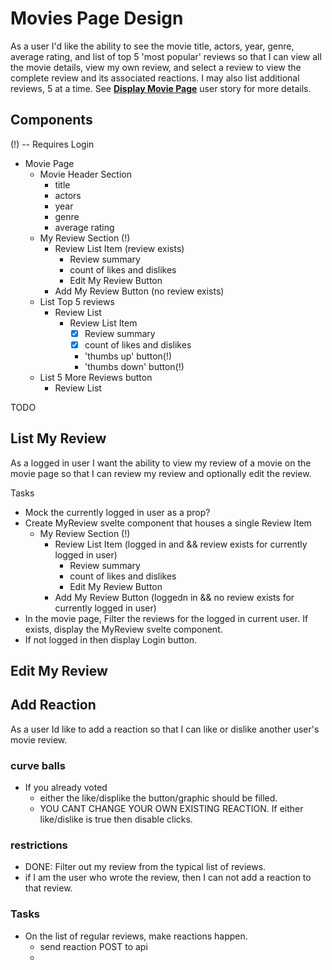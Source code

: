 # Movies Page Design

As a user
I'd like the ability to see the movie title, actors, year, genre, average rating, and list of top 5 'most popular' reviews
so that I can view all the movie details, view my own review, and select a review to view the complete review and its associated reactions. I may also list additional reviews, 5 at a time.   See **[Display Movie Page](./stories.md#display-movie-page)** user story for more details.

## Components

(!) -- Requires Login

- Movie Page
  - Movie Header Section
    - title
    - actors
    - year
    - genre
    - average rating
  - My Review Section (!)
    - Review List Item (review exists)
        - Review summary
        - count of likes and dislikes
        - Edit My Review Button
    - Add My Review Button (no review exists)
  - List Top 5 reviews
    - Review List
        - Review List Item 
            - [x] Review summary
            - [x] count of likes and dislikes
            - 'thumbs up' button(!)
            - 'thumbs down' button(!)
  - List 5 More Reviews button
    - Review List


TODO 


## List My Review

As a logged in user
I want the ability to view my review of a movie on the movie page
so that I can review my review and optionally edit the review.

Tasks

- Mock the currently logged in user as a prop?
- Create MyReview svelte component that houses a single Review Item
  - My Review Section (!)
    - Review List Item (logged in and && review exists for currently logged in user)
        - Review summary
        - count of likes and dislikes
        - Edit My Review Button
    - Add My Review Button (loggedn in && no review exists for currently logged in user)
- In the movie page, Filter the reviews for the logged in current user.  If exists, display the MyReview svelte component. 
- If not logged in then display Login button.


## Edit My Review


## Add Reaction

As a user 
Id like to add a reaction 
so that I can like or dislike another user's movie review.

### curve balls
- If you already voted
  - either the like/displike the button/graphic should be filled. 
  - YOU CANT CHANGE YOUR OWN EXISTING REACTION.  If either  like/dislike is true then disable clicks.  

### restrictions

- DONE:  Filter out my review from the typical list of reviews.
- if I am the user who wrote the review, then I can not add a reaction to that review.

### Tasks


- On the list of regular reviews, make reactions happen. 
  - send reaction POST to api
  -


